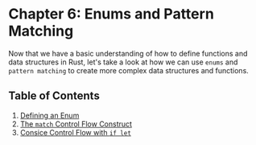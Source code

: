 # Chapter 6: Enums and Pattern Matching

Now that we have a basic understanding of how to define functions and data structures in Rust, let's take a look at how we can use `enums` and `pattern matching` to create more complex data structures and functions.

## Table of Contents

1. [Defining an Enum](./1_defining_an_enum/readme.md)
2. [The `match` Control Flow Construct](./2_the_match_control_flow_construct/readme.md)
3. [Consice Control Flow with `if let`](./3_concise_control_flow_with_if_let/readme.md)